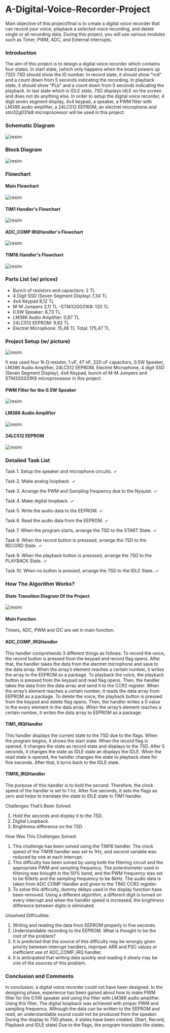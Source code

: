 # A-Digital-Voice-Recorder-Project
Main objective of this project/final is to create a digital voice recorder that can record your voice, playback a selected voice recording, and delete single or all recording data. During this project, you will use various modules such as Timer, PWM, ADC, and External Interrupts.

###	Introduction
The aim of this project is to design a digital voice recorder which contains four states. In start state, (which only happens when the board powers up 7SD) 7SD should show the ID number. In record state, it should show “rcd” and a count down from 5 seconds indicating the recording. In playback state, it should show “PLb” and a count down from 5 seconds indicating the playback. In last state which is IDLE state, 7SD displays IdLE on the screen and does not do anything else. In order to setup the digital voice recorder, 4 digit seven segment display, 4x4 keypad, a speaker, a PWM filter with LM386 audio amplifier, a 24LC512 EEPROM, an electret microphone and stm32g031k8 microprocessor will be used in this project.  

### Schematic Diagram

![resim](https://user-images.githubusercontent.com/44584158/110015916-7edbba00-7d35-11eb-8c8b-0e352d4b3d5c.png)

### Block Diagram

![resim](https://user-images.githubusercontent.com/44584158/110015972-8e5b0300-7d35-11eb-99da-3f3d2ad74d51.png)

### Flowchart

#### Main Flowchart

![resim](https://user-images.githubusercontent.com/44584158/110016086-ac286800-7d35-11eb-91b4-640e5e813eb8.png)

#### TIM1 Handler's Flowchart

![resim](https://user-images.githubusercontent.com/44584158/110016480-20fba200-7d36-11eb-90d6-84cd8d37cede.png)


#### ADC_COMP IRQHandler's Flowchart

![resim](https://user-images.githubusercontent.com/44584158/110016166-c5311900-7d35-11eb-9de4-8e727c905c2d.png)

#### TIM16 Handler's Flowchart

![resim](https://user-images.githubusercontent.com/44584158/110016529-307aeb00-7d36-11eb-9055-bba1e2e5ab65.png)

### Parts List (w/ prices)

- Bunch of resistors and capacitors: 2 TL
- 4 Digit SSD (Seven Segment Display) 7,34 TL
- 4x4 Keypad 8,12 TL
- M-M Jumpers 3,11 TL
-STM32G031K8: 120 TL
- 0.5W Speaker: 8,73 TL
- LM386 Audio Amplifier: 0,87 TL
- 24LC512 EEPROM: 9,82 TL
- Electret Microphone: 15,48 TL
Total: 175,47 TL

### Project Setup (w/ picture)

![resim](https://user-images.githubusercontent.com/44584158/110016685-615b2000-7d36-11eb-99db-3711fcda32bf.png)

It was used four 1k Ω resistor, 1 uF, 47 nF, 220 uF capacitors, 0.5W Speaker, LM386 Audio Amplifier, 24LC512 EEPROM, Electret Microphone, 4 digit SSD (Seven Segment Display), 4x4 Keypad, bunch of M-M Jumpers and STM32G031K8 microprocessor in this project.

#### PWM Filter for the 0.5W Speaker
![resim](https://user-images.githubusercontent.com/44584158/110016651-586a4e80-7d36-11eb-8b1d-592cf3ee4a2c.png)

#### LM386 Audio Amplifier
![resim](https://user-images.githubusercontent.com/44584158/110016749-733cc300-7d36-11eb-8adc-e67439827250.png)

#### 24LC512 EEPROM
![resim](https://user-images.githubusercontent.com/44584158/110016802-851e6600-7d36-11eb-89f6-479e1c9322f3.png)

### Detailed Task List

Task 1. Setup the speaker and microphone circuits. ✓

Task 2. Make analog loopback. ✓

Task 3. Arrange the PWM and Sampling frequency due to the Nyquist. ✓

Task 4. Make digital loopback. ✓

Task 5. Write the audio data to the EEPROM. ✓

Task 6. Read the audio data from the EEPROM. ✓

Task 7. When the program starts, arrange the 7SD to the START State. ✓ 

Task 8. When the record button is presssed, arrange the 7SD to the RECORD State. ✓

Task 9. When the playback button is presssed, arrange the 7SD to the PLAYBACK State. ✓ 

Task 10. When no button is pressed, arrange the  7SD to the IDLE State. ✓ 

### How The Algorithm Works?

#### State Transition Diagram Of the Project
![resim](https://user-images.githubusercontent.com/44584158/110016916-a5e6bb80-7d36-11eb-96f4-00b5cdf86c49.png)

#### Main Function
Timers, ADC, PWM and I2C are set in main function.

#### ADC_COMP_IRQHandler
This handler comprehends 3 different things as follows:
To record the voice, the record button is pressed from the keypad and record flag opens. After that, the handler takes the data from the electret microphone and save to the data array. When the array’s element reaches a certain number, it writes the array to the EEPROM as a package.
To playback the voice, the playback button is pressed from the keypad and read flag opens. Then, the handler takes the data from the data array and send it to the CCR2 register. When the array’s element reaches a certain number, it reads the data array from EEPROM as a package.
To delete the voice, the playback button is pressed from the keypad and delete flag opens. Then, the handler writes a 0 value to the every element in the data array. When the array’s element reaches a certain number, it writes the data array to EEPROM as a package.

#### TIM1_IRQHandler
This handler displays the current state to the 7SD due to the flags. When the program begins, it shows the start state. When the record flag is opened, it changes the state as record state and displays to the 7SD. After 5 seconds, it changes the state as IDLE state an displays the IDLE. When the read state is opened,  the handler changes the state to playback state for five seconds. After that, it turns back to the IDLE state. 

#### TIM16_IRQHandler
The purpose of this handler is to hold the second. Therefore, the clock speed of the handler is set to 1 hz. After five seconds, it sets the flags as zero and helps to translate the state to IDLE state in TIM1 handler.

Challenges That’s Been Solved:
1) Hold the seconds and display it to the 7SD.
2) Digital Loopback.
3) Brightness difference on the 7SD.

How Was This Challenges Solved:
1) This challenge has been solved using the TIM16 handler. The clock speed of the TIM16 handler was set to 1Hz, and second variable was reduced by one  at each interrupt.
2) This difficulty has been solved by using both the filtering circuit and the appropriate PWM and sampling frequency. The potentiometer used in filtering was brought in the 50% band, and the PWM frequency was set to be 60kHz and the sampling frequency to be 8kHz. The audio data is taken from ADC COMP Handler and given to the TIM2 CCR2 register.
3) To solve this difficulty, dummy delays used in the display function have been removed. Using a different algorithm, a different digit is turned on every interrupt  and when the handler speed is increased, the brightness difference between digits is eliminated.

Unsolved Difficulites:
1) Writing and reading the data from EEPROM properly in five seconds.
2) Understandable recording to the EEPROM.
What is thought to be the root of the problem?
1) It is predicted that the source of this difficulty may be wrongly given priority between interrupt handlers, improper ARR and PSC values or inefficient use of ADC_COMP_IRQ handler.
2) It is anticipated that writing data quickly and reading it slowly may be one of the sources of this problem.

### Conclusion and Comments
In conclusion, a digital voice recorder could not have been designed. In the designing phase, experience has been gained about how to make PWM filter for the 0.5W speaker and using the filter with LM386 audio amplifier. Using this filter, The digital loopback was achieved with proper PWM and sampling frequency. Although the data can be written to the EEPROM and read, an understandable sound could not be produced from the speaker. During the display to 7SD phase, 4 states have been created. (Start, Record, Playback and IDLE state) Due to the flags, the program translates the states.



